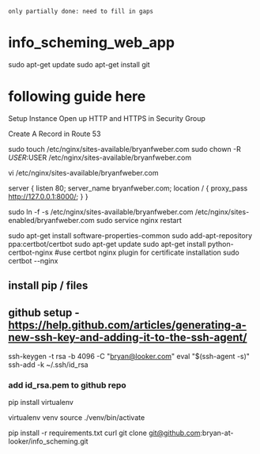 `only partially done: need to fill in gaps`

# info_scheming_web_app

sudo apt-get update
sudo apt-get install git

# following guide here

Setup Instance
Open up HTTP and HTTPS in Security Group

Create A Record in Route 53

sudo touch /etc/nginx/sites-available/bryanfweber.com
sudo chown -R $USER:$USER /etc/nginx/sites-available/bryanfweber.com

vi /etc/nginx/sites-available/bryanfweber.com

server {
listen 80;
server_name bryanfweber.com;
location / {
proxy_pass http://127.0.0.1:8000/;
}
}

sudo ln -f -s /etc/nginx/sites-available/bryanfweber.com /etc/nginx/sites-enabled/bryanfweber.com
sudo service nginx restart

sudo apt-get install software-properties-common
sudo add-apt-repository ppa:certbot/certbot
sudo apt-get update
sudo apt-get install python-certbot-nginx
#use certbot nginx plugin for certificate installation
sudo certbot --nginx 

## install pip / files


## github setup - https://help.github.com/articles/generating-a-new-ssh-key-and-adding-it-to-the-ssh-agent/

ssh-keygen -t rsa -b 4096 -C "bryan@looker.com"
eval "$(ssh-agent -s)"
ssh-add -k ~/.ssh/id_rsa

### add id_rsa.pem to github repo

pip install virtualenv

virtualenv venv
source ./venv/bin/activate



pip install -r requirements.txt
curl 
git clone git@github.com:bryan-at-looker/info_scheming.git
